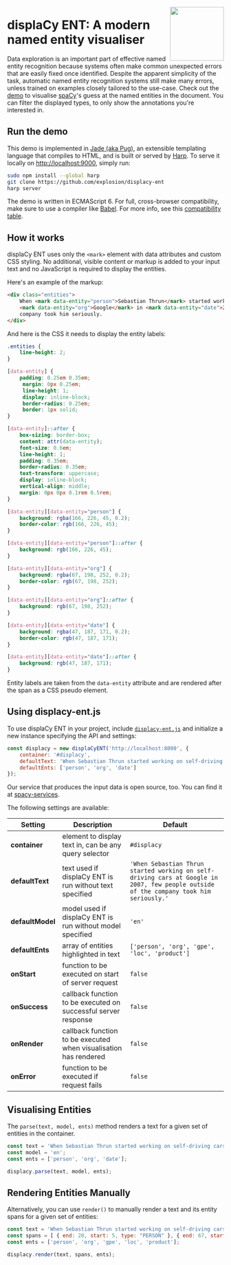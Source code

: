 <a href="https://explosion.ai"><img src="https://explosion.ai/assets/img/logo.svg" width="125" height="125" align="right" /></a>

# displaCy ENT: A modern named entity visualiser

Data exploration is an important part of effective named entity recognition because systems often make common unexpected errors that are easily fixed once identified. Despite the apparent simplicity of the task, automatic named entity recognition systems still make many errors, unless trained on examples closely tailored to the use-case. Check out the [demo](https://demos.explosion.ai/displacy-ent) to visualise [spaCy](https://spacy.io)'s guess at the named entities in the document. You can filter the displayed types, to only show the annotations you're interested in.

## Run the demo

This demo is implemented in [Jade (aka Pug)](https://www.jade-lang.org), an extensible templating language that compiles to HTML, and is built or served by [Harp](https://harpjs.com). To serve it locally on [http://localhost:9000](http://localhost:9000), simply run:

```bash
sudo npm install --global harp
git clone https://github.com/explosion/displacy-ent
harp server
```

The demo is written in ECMAScript 6. For full, cross-browser compatibility, make sure to use a compiler like [Babel](https://github.com/babel/babel). For more info, see this [compatibility table](https://kangax.github.io/compat-table/es6/).

## How it works

displaCy ENT uses only the `<mark>` element with data attributes and custom CSS styling. No additional, visible content or markup is added to your input text and no JavaScript is required to display the entities.

Here's an example of the markup:

```html
<div class="entities">
    When <mark data-entity="person">Sebastian Thrun</mark> started working on self-driving cars at
    <mark data-entity="org">Google</mark> in <mark data-entity="date">2007</mark>, few people outside of the
    company took him seriously.
</div>
```

And here is the CSS it needs to display the entity labels:

```css
.entities {
    line-height: 2;
}

[data-entity] {
    padding: 0.25em 0.35em;
     margin: 0px 0.25em;
     line-height: 1;
     display: inline-block;
     border-radius: 0.25em;
     border: 1px solid;
}

[data-entity]::after {
    box-sizing: border-box;
    content: attr(data-entity);
    font-size: 0.6em;
    line-height: 1;
    padding: 0.35em;
    border-radius: 0.35em;
    text-transform: uppercase;
    display: inline-block;
    vertical-align: middle;
    margin: 0px 0px 0.1rem 0.5rem;
}

[data-entity][data-entity="person"] {
    background: rgba(166, 226, 45, 0.2);
    border-color: rgb(166, 226, 45);
}

[data-entity][data-entity="person"]::after {
    background: rgb(166, 226, 45);
}

[data-entity][data-entity="org"] {
    background: rgba(67, 198, 252, 0.2);
    border-color: rgb(67, 198, 252);
}

[data-entity][data-entity="org"]::after {
    background: rgb(67, 198, 252);
}

[data-entity][data-entity="date"] {
    background: rgba(47, 187, 171, 0.2);
    border-color: rgb(47, 187, 171);
}

[data-entity][data-entity="date"]::after {
    background: rgb(47, 187, 171);
}
```

Entity labels are taken from the `data-entity` attribute and are rendered after the span as a CSS pseudo element.

## Using displacy-ent.js

To use displaCy ENT in your project, include [`displacy-ent.js`](assets/js/displacy-ent.js) and initialize a new instance specifying the API and settings:

```javascript
const displacy = new displaCyENT('http://localhost:8000', {
    container: '#displacy',
    defaultText: 'When Sebastian Thrun started working on self-driving cars at Google in 2007, few people outside of the company took him seriously.',
    defaultEnts: ['person', 'org', 'date']
});
```

Our service that produces the input data is open source, too. You can find it at [spacy-services](https://github.com/explosion/spacy-services).

The following settings are available:

| Setting | Description | Default |
| --- | --- | --- |
| **container** | element to display text in, can be any query selector | `#displacy` |
| **defaultText** | text used if displaCy ENT is run without text specified | `'When Sebastian Thrun started working on self-driving cars at Google in 2007, few people outside of the company took him seriously.'` |
| **defaultModel** | model used if displaCy ENT is run without model specified | `'en'` |
| **defaultEnts** | array of entities highlighted in text | `['person', 'org', 'gpe', 'loc', 'product']` |
| **onStart** | function to be executed on start of server request | `false` |
| **onSuccess** | callback function to be executed on successful server response | `false` |
| **onRender** | callback function to be executed when visualisation has rendered | `false` |
| **onError** | function to be executed if request fails | `false` |

## Visualising Entities

The `parse(text, model, ents)` method renders a text for a given set of entities in the container.

```javascript
const text = 'When Sebastian Thrun started working on self-driving cars at Google in 2007, few people outside of the company took him seriously.';
const model = 'en';
const ents = ['person', 'org', 'date'];

displacy.parse(text, model, ents);
```

## Rendering Entities Manually

Alternatively, you can use `render()` to manually render a text and its entity spans for a given set of entities:

```javascript
const text = 'When Sebastian Thrun started working on self-driving cars at Google in 2007, few people outside of the company took him seriously.';
const spans = [ { end: 20, start: 5, type: "PERSON" }, { end: 67, start: 61, type: "ORG" }, { end: 75, start: 71, type: "DATE" } ];
const ents = ['person', 'org', 'gpe', 'loc', 'product'];

displacy.render(text, spans, ents);
```
